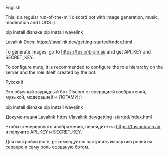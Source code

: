 English

This is a regular run-of-the-mill discord bot with image generation, music, moderation and LOGS :)

pip install disnake
pip install wavelink

Lavalink Docs: https://lavalink.dev/getting-started/index.html 

To generate images, go to https://fusionbrain.ai/ and get API_KEY and SECRET_KEY.

To configure mute, it is recommended to configure the role hierarchy on the server and the role itself created by the bot.

Русский

Это обычный заурядный бот Discord с генерацией изображений, музыкой, модерацией и ЛОГАМИ :)

pip install disnake
pip install wavelink

Документация Lavalink https://lavalink.dev/getting-started/index.html

Чтобы сгенерировать изображения, перейдите на https://fusionbrain.ai/ и получите API_KEY и SECRET_KEY.

Для настройки mute, рекомендуется настроить иэрархию ролей на сервере и саму роль созданую ботом.



